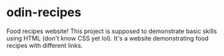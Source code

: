 # odin-recipes
Food recipes website!
This project is supposed to demonstrate basic skills using HTML (don't know CSS yet lol). It's a website demonstrating food recipes with different links.

